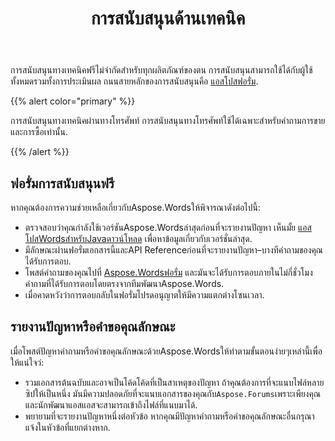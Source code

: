 ﻿---
title: การสนับสนุนด้านเทคนิค
second_title: Aspose.WordsสำหรับJava
articleTitle: การสนับสนุนด้านเทคนิค
linktitle: การสนับสนุนด้านเทคนิค
type: docs
description: "Aspose.WordsสำหรับJavaให้การสนับสนุนทางเทคนิคฟรีสำหรับผู้ใช้ทั้งหมด โปรดรายงานคำถามของคุณปัญหาหรือการร้องขอคุณลักษณะโดยใช้ฟอรั่มการสนับสนุนฟรี."
weight: 80
url: /th/java/technical-support/
timestamp: 2024-01-27-14-07-04
---

การสนับสนุนทางเทคนิคฟรีไม่จำกัดสำหรับทุกผลิตภัณฑ์ของตน การสนับสนุนสามารถใช้ได้กับผู้ใช้ทั้งหมดรวมทั้งการประเมินผล ถนนสายหลักของการสนับสนุนคือ [แอสโปสฟอรั่ม](https://forum.aspose.com/c/words/8).

{{% alert color="primary" %}}

การสนับสนุนทางเทคนิคผ่านทางโทรศัพท์ การสนับสนุนทางโทรศัพท์ใช้ได้เฉพาะสำหรับคำถามการขายและการซื้อเท่านั้น.

{{% /alert %}}

## ฟอรั่มการสนับสนุนฟรี

หากคุณต้องการความช่วยเหลือเกี่ยวกับAspose.Wordsให้พิจารณาดังต่อไปนี้:

* ตรวจสอบว่าคุณกำลังใช้เวอร์ชันAspose.Wordsล่าสุดก่อนที่จะรายงานปัญหา เห็นมั้ย [แอสโปสWordsสำหรับJavaดาวน์โหลด](https://releases.aspose.com/words/java/) เพื่อหาข้อมูลเกี่ยวกับเวอร์ชั่นล่าสุด.
* มีลักษณะผ่านฟอรั่มเอกสารนี้และAPI Referenceก่อนที่จะรายงานปัญหา–บางทีคำถามของคุณได้รับการตอบ.
* โพสต์คำถามของคุณไปที่ [Aspose.Wordsฟอรั่ม](https://forum.aspose.com/c/words/8) และมันจะได้รับการตอบภายในไม่กี่ชั่วโมง คำถามที่ได้รับการตอบโดยตรงจากทีมพัฒนาAspose.Words.
* เมื่อคาดหวังว่าการตอบกลับในฟอรั่มโปรดอนุญาตให้มีความแตกต่างโซนเวลา.

## รายงานปัญหาหรือคำขอคุณลักษณะ

เมื่อโพสต์ปัญหาคำถามหรือคำขอคุณลักษณะด้วยAspose.Wordsให้ทำตามขั้นตอนง่ายๆเหล่านี้เพื่อให้แน่ใจว่:

* รวมเอกสารต้นฉบับและอาจเป็นโค้ดโค้ดที่เป็นสาเหตุของปัญหา ถ้าคุณต้องการที่จะแนบไฟล์หลายซิปให้เป็นหนึ่ง มันมีความปลอดภัยที่จะแนบเอกสารของคุณกับ`Aspose.Forums`เพราะเพียงคุณและนักพัฒนาแอสแอสจะสามารถเข้าถึงไฟล์ที่แนบมาได้.
* พยายามที่จะรายงานปัญหาหนึ่งต่อหัวข้อ หากคุณมีปัญหาคำถามหรือคำขอคุณลักษณะอื่นกรุณาแจ้งในหัวข้อที่แยกต่างหาก.

